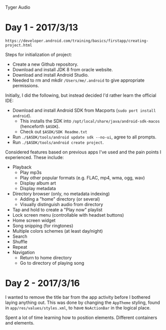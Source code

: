 Tyger Audio

# Day 1 - 2017/3/13

`https://developer.android.com/training/basics/firstapp/creating-project.html`

Steps for initialization of project:

- Create a new Github repository.
- Download and install JDK 8 from oracle website.
- Download and install Android Studio.
- Needed to rm and mkdir `/Users/me/.android` to give appropriate permissions.

Initially, I did the following, but instead decided I'd rather learn the official IDE:

- Download and install Android SDK from Macports (`sudo port install android`).
    - This installs the SDK into `/opt/local/share/java/android-sdk-macos` (henceforth `$ASDK`).
    - Check out `$ASDK/SDK Readme.txt`
- Run `./$ASDK/tools/android update sdk --no-ui`, agree to all prompts.
- Run `./$ASDK/tools/android create project`.






Considered features based on previous apps I've used and the pain points I experienced. These include:

- Playback
    - Play mp3s
    - Play other popular formats (e.g. FLAC, mp4, wma, ogg, wav)
    - Display album art
    - Display metadata
- Directory browser (only, no metadata indexing)
    - Adding a "home" directory (or several)
    - Visually distinguish audio from directory
- Tap and hold to create a "Play now" playlist
- Lock screen menu (controllable with headset buttons)
- Home screen widget
- Song snipping (for ringtones)
- Multiple colors schemes (at least day/night)
- Search
- Shuffle
- Repeat
- Navigation
    - Return to home directory
    - Go to directory of playing song


# Day 2 - 2017/3/16
I wanted to remove the title bar from the app activity before I bothered laying anything out. This was done by changing the `AppTheme` styling, found in `app/res/values/styles.xml`, to have `NoActionBar` in the logical place.

Spent a lot of time learning how to position elements. Different containers and elements.
